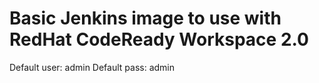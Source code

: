 # Basic Jenkins image to use with RedHat CodeReady Workspace 2.0

Default user: admin
Default pass: admin